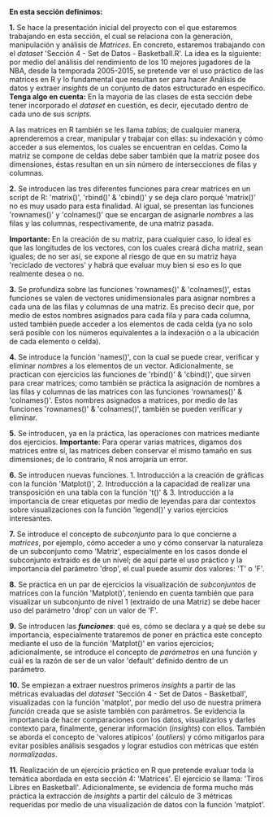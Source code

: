 **En esta sección definimos:**

**1.** Se hace la presentación inicial del proyecto con el que estaremos trabajando en esta sección, el cual se relaciona con la generación, manipulación y análisis de _Matrices_. En concreto, estaremos trabajando con el _dataset_ 'Sección 4 - Set de Datos - Basketball.R'. La idea es la siguiente: por medio del análisis del rendimiento de los 10 mejores jugadores de la NBA, desde la temporada 2005-2015, se pretende ver el uso práctico de las matrices en R y lo fundamental que resultan ser para hacer Análisis de datos y extraer _insights_ de un conjunto de datos estructurado en específico. **Tenga algo en cuenta:** En la mayoria de las clases de esta sección debe tener incorporado el _dataset_ en cuestión, es decir, ejecutado dentro de cada uno de sus _scripts_.

A las matrices en R también se les llama _tablas_; de cualquier manera, aprenderemos a crear, manipular y trabajar con ellas: su indexación y cómo acceder a sus elementos, los cuales se encuentran en celdas. Como la matriz se compone de celdas debe saber también que la matriz posee dos dimensiones, éstas resultan en un sin número de intersecciones de filas y columnas. 

**2.** Se introducen las tres diferentes funciones para crear matrices en un script de R: 'matrix()', 'rbind()' & 'cbind()' y se deja claro porqué 'matrix()' no es muy usado para esta finalidad. Al igual, se presentan las funciones 'rownames()'
y 'colnames()' que se encargan de asignarle _nombres_ a las filas y las columnas, respectivamente, de una matriz pasada. 

**Importante:** En la creación de su matriz, para cualquier caso, lo ideal es que las longitudes de los vectores, con los cuales creará dicha matriz, sean iguales; de no ser así, se expone al riesgo de que en su matriz haya 'reciclado de vectores' y habrá que evaluar muy bien si eso es lo que realmente desea o no.

**3.** Se profundiza sobre las funciones 'rownames()' & 'colnames()', estas funciones se valen de vectores unidimensionales para asignar nombres a cada una de las filas y columnas de una matriz. Es preciso decir que, por medio de estos nombres asignados para cada fila y para cada columna, usted también puede acceder a los elementos de cada celda (ya no solo será posible con los números equivalentes a la indexación o a la ubicación de cada elemento o celda).

**4.** Se introduce la función 'names()', con la cual se puede crear, verificar y eliminar _nombres_ a los elementos de un vector. Adicionalmente, se practican con ejercicios las funciones de 'rbind()' & 'cbind()', que sirven para crear matrices; como también se práctica la asignación de nombres a las filas y columnas de las matrices con las funciones 'rownames()' & 'colnames()'. Estos nombres asignados a matrices, por medio de las funciones 'rownames()' & 'colnames()', también se pueden verificar y eliminar.

**5.** Se introducen, ya en la práctica, las operaciones con matrices mediante dos ejercicios. **Importante**: Para operar 
varias matrices, digamos dos matrices entre sí, las matrices deben conservar el mismo tamaño en sus dimensiones; de lo contrario, R nos arrojaría un error. 

**6.** Se introducen nuevas funciones. 1. Introducción a la creación de gráficas con la función 'Matplot()', 2. Introducción a la capacidad de realizar una transposición en una tabla con la función 't()' & 3. Introducción a la importancia de crear etiquetas por medio de leyendas para dar contextos sobre visualizaciones con la función 'legend()' y varios ejercicios interesantes. 

**7.** Se introduce el concepto de _subconjunto_ para lo que concierne a _matrices_, por ejemplo, cómo acceder a uno y cómo conservar la naturaleza de un subconjunto como 'Matriz', especialmente en los casos donde el subconjunto extraido es de un nivel; de aquí parte el uso práctico y la importancia del parámetro 'drop', el cual puede asumir dos valores: 'T' o 'F'.

**8.** Se practica en un par de ejercicios la visualización de _subconjuntos_ de matrices con la función 'Matplot()', teniendo en cuenta también que para visualizar un subconjunto de nivel 1 (extraído de una Matriz) se debe hacer uso del parámetro 'drop' con un valor de 'F'. 

**9.** Se introducen las **_funciones_**: qué es, cómo se declara y a qué se debe su importancia, especialmente trataremos de poner en práctica este concepto mediante el uso de la función 'Matplot()' en varios ejercicios; adicionalmente, se introduce el concepto de _parámetros_ en una función y cuál es la razón de ser de un valor 'default' definido dentro de un parámetro.

**10.** Se empiezan a extraer nuestros primeros _insights_ a partir de las métricas evaluadas del _dataset_ 'Sección 4 - Set de Datos - Basketball', visualizadas con la función 'matplot', por medio del uso de nuestra primera _función_ creada que se asiste también con parámetros. Se evidencia la importancia de hacer comparaciones con los datos, visualizarlos y darles contexto para, finalmente, generar información (_insights_) con ellos. También se aborda el concepto de 'valores atípicos' (_outliers_) y cómo mitigarlos para evitar posibles análisis sesgados y lograr estudios con métricas que estén _normalizadas_.

**11.** Realización de un ejercicio práctico en R que pretende evaluar toda la temática abordada en esta sección 4: 'Matrices'. El ejercicio se llama: 'Tiros Libres en Basketball'. Adicionalmente, se evidencia de forma mucho más práctica la extracción de _insights_ a partir del cálculo de 3 métricas requeridas por medio de una visualización de datos con la función 'matplot'.

